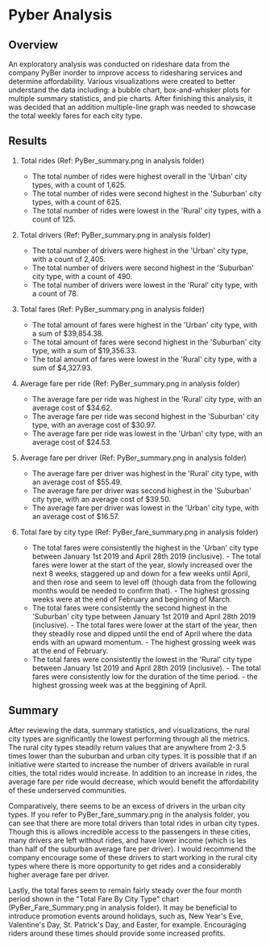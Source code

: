 # Pyber Analysis
## Overview

An exploratory analysis was conducted on rideshare data from the company PyBer inorder to improve access to ridesharing services and determine affordability. Various visualizations were created to better understand the data including: a bubble chart, box-and-whisker plots for multiple summary statistics, and pie charts. After finishing this analysis, it was decided that an addition multiple-line graph was needed to showcase the total weekly fares for each city type. 

## Results

1. Total rides (Ref: PyBer_summary.png in analysis folder)
    - The total number of rides were highest overall in the 'Urban' city types, with a count of 1,625.
    - The total number of rides were second highest in the 'Suburban' city types, with a count of 625.
    - The total number of rides were lowest in the 'Rural' city types, with a count of 125.
 
2. Total drivers (Ref: PyBer_summary.png in analysis folder)
    - The total number of drivers were highest in the 'Urban' city type, with a count of 2,405.
    - The total number of drivers were second highest in the 'Suburban' city type, with a count of 490.
    - The total number of drivers were lowest in the 'Rural' city type, with a count of 78. 
  
3. Total fares (Ref: PyBer_summary.png in analysis folder)
    - The total amount of fares were highest in the 'Urban' city type, with a sum of $39,854.38.
    - The total amount of fares were second highest in the 'Suburban' city type, with a sum of $19,356.33.
    - The total amount of fares were lowest in the 'Rural' city type, with a sum of $4,327.93. 
  
4. Average fare per ride (Ref: PyBer_summary.png in analysis folder)
    - The average fare per ride was highest in the 'Rural' city type, with an average cost of $34.62.
    - The average fare per ride was second highest in the 'Suburban' city type, with an average cost of $30.97.
    - The average fare per ride was lowest in the 'Urban' city type, with an average cost of $24.53.
  
5. Average fare per driver (Ref: PyBer_summary.png in analysis folder)
    - The average fare per driver was highest in the 'Rural' city type, with an average cost of $55.49.
    - The average fare per driver was second highest in the 'Suburban' city type, with an average cost of $39.50.
    - The average fare per driver was lowest in the 'Urban' city type, with an average cost of $16.57.
  
6. Total fare by city type (Ref: PyBer_fare_summary.png in analysis folder)
    - The total fares were consistently the highest in the 'Urban' city type between January 1st 2019 and April 28th 2019 (inclusive).
          - The total fares were lower at the start of the year, slowly  increased over the next 8 weeks, staggered up and down for a few weeks             until April, and then rose and seem to level off (though data from the following months would be needed to confirm that).
          - The highest grossing weeks were at the end of February and beginning of March.
    - The total fares were consistently the second highest in the 'Suburban' city type between January 1st 2019 and April 28th 2019                   (inclusive).
          - The total fares were lower at the start of the year, then they steadily rose and dipped until the end of April where the data                   ends with an upward momentum.
          - The highest grossing week was at the end of February.
    - The total fares were consistently the lowest in the 'Rural' city type between January 1st 2019 and April 28th 2019 (inclusive).
          - The total fares were consistently low for the duration of the time period.
          - the highest grossing week was at the beggining of April.

## Summary

After reviewing the data, summary statistics, and visualizations, the rural city types are significantly the lowest performing through all the metrics. The rural city types steadily return values that are anywhere from 2-3.5 times lower than the suburban and urban city types. It is possible that if an initiative were started to increase the number of drivers available in rural cities, the total rides would increase. In addition to an increase in rides, the average fare per ride would decrease, which would benefit the affordability of these underserved communities.

Comparatively, there seems to be an excess of drivers in the urban city types. If you refer to PyBer_fare_summary.png in the analysis folder, you can see that there are more total drivers than total rides in urban city types. Though this is allows incredible access to the passengers in these cities, many drivers are left without rides, and have lower income (which is les than half of the suburban average fare per driver).
I would recommend the company encourage some of these drivers to start working in the rural city types where there is more opportunity to get rides and a considerably higher average fare per driver.

Lastly, the total fares seem to remain fairly steady over the four month period shown in the "Total Fare By City Type" chart (PyBer_Fare_Summary.png in analysis folder). It may be beneficial to introduce promotion events around holidays, such as, New Year's Eve, Valentine's Day, St. Patrick's Day, and Easter, for example. Encouraging riders around these times should provide some increased profits.
